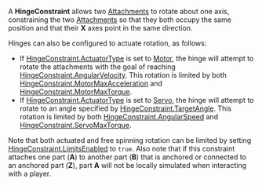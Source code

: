 A **HingeConstraint** allows two [Attachments](https://create.roblox.com/docs/reference/engine/classes/Attachment) to rotate about one
axis, constraining the two [Attachments](https://create.roblox.com/docs/reference/engine/classes/Attachment) so that they both occupy
the same position and that their **X** axes point in the same direction.

Hinges can also be configured to actuate rotation, as follows:

- If [HingeConstraint.ActuatorType](https://create.roblox.com/docs/reference/engine/classes/HingeConstraint#ActuatorType) is set to [Motor](https://developer.roblox.com/en-us/api-reference/enum/ActuatorType), the
  hinge will attempt to rotate the attachments with the goal of reaching
  [HingeConstraint.AngularVelocity](https://create.roblox.com/docs/reference/engine/classes/HingeConstraint#AngularVelocity). This rotation is limited by both
  [HingeConstraint.MotorMaxAcceleration](https://create.roblox.com/docs/reference/engine/classes/HingeConstraint#MotorMaxAcceleration) and [HingeConstraint.MotorMaxTorque](https://create.roblox.com/docs/reference/engine/classes/HingeConstraint#MotorMaxTorque).
- If [HingeConstraint.ActuatorType](https://create.roblox.com/docs/reference/engine/classes/HingeConstraint#ActuatorType) is set to [Servo](https://developer.roblox.com/en-us/api-reference/enum/ActuatorType), the
  hinge will attempt to rotate to an angle specified by
  [HingeConstraint.TargetAngle](https://create.roblox.com/docs/reference/engine/classes/HingeConstraint#TargetAngle). This rotation is limited by both
  [HingeConstraint.AngularSpeed](https://create.roblox.com/docs/reference/engine/classes/HingeConstraint#AngularSpeed) and [HingeConstraint.ServoMaxTorque](https://create.roblox.com/docs/reference/engine/classes/HingeConstraint#ServoMaxTorque).

Note that both actuated and free spinning rotation can be limited by setting
[HingeConstraint.LimitsEnabled](https://create.roblox.com/docs/reference/engine/classes/HingeConstraint#LimitsEnabled) to `true`. Also note that if this constraint
attaches one part (**A**) to another part (**B**) that is anchored or
connected to an anchored part (**Z**), part **A** will not be locally
simulated when interacting with a player.